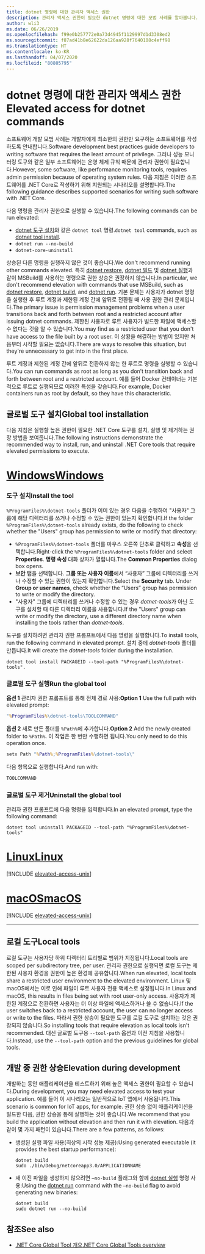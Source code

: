 ```yaml
---
title: dotnet 명령에 대한 관리자 액세스 권한
description: 관리자 액세스 권한이 필요한 dotnet 명령에 대한 모범 사례를 알아봅니다.
author: wli3
ms.date: 06/26/2019
ms.openlocfilehash: f99e0b257772e0a73d4945f1129997d1d3308ed2
ms.sourcegitcommit: f87ad41b8e62622da126aa928f7640108c4eff98
ms.translationtype: HT
ms.contentlocale: ko-KR
ms.lasthandoff: 04/07/2020
ms.locfileid: "80805795"
---
```

# <a name="elevated-access-for-dotnet-commands"></a><span data-ttu-id="86e7f-103">dotnet 명령에 대한 관리자 액세스 권한</span><span class="sxs-lookup"><span data-stu-id="86e7f-103">Elevated access for dotnet commands</span></span>

<span data-ttu-id="86e7f-104">소프트웨어 개발 모범 사례는 개발자에게 최소한의 권한만 요구하는 소프트웨어를 작성하도록 안내합니다.</span><span class="sxs-lookup"><span data-stu-id="86e7f-104">Software development best practices guide developers to writing software that requires the least amount of privilege.</span></span> <span data-ttu-id="86e7f-105">그러나 성능 모니터링 도구와 같은 일부 소프트웨어는 운영 체제 규칙 때문에 관리자 권한이 필요합니다.</span><span class="sxs-lookup"><span data-stu-id="86e7f-105">However, some software, like performance monitoring tools, requires admin permission because of operating system rules.</span></span> <span data-ttu-id="86e7f-106">다음 지침은 이러한 소프트웨어를 .NET Core로 작성하기 위해 지원되는 시나리오를 설명합니다.</span><span class="sxs-lookup"><span data-stu-id="86e7f-106">The following guidance describes supported scenarios for writing such software with .NET Core.</span></span>

<span data-ttu-id="86e7f-107">다음 명령을 관리자 권한으로 실행할 수 있습니다.</span><span class="sxs-lookup"><span data-stu-id="86e7f-107">The following commands can be run elevated:</span></span>

- <span data-ttu-id="86e7f-108">[dotnet 도구 설치](dotnet-tool-install.md)와 같은 `dotnet tool` 명령.</span><span class="sxs-lookup"><span data-stu-id="86e7f-108">`dotnet tool` commands, such as [dotnet tool install](dotnet-tool-install.md).</span></span>
- `dotnet run --no-build`
- `dotnet-core-uninstall`

<span data-ttu-id="86e7f-109">상승된 다른 명령을 실행하지 않은 것이 좋습니다.</span><span class="sxs-lookup"><span data-stu-id="86e7f-109">We don't recommend running other commands elevated.</span></span> <span data-ttu-id="86e7f-110">특히 [dotnet restore](dotnet-restore.md), [dotnet 빌드](dotnet-build.md) 및 [dotnet 실행](dotnet-run.md)과 같이 MSBuild를 사용하는 명령으로 권한 상승은 권장하지 않습니다.</span><span class="sxs-lookup"><span data-stu-id="86e7f-110">In particular, we don't recommend elevation with commands that use MSBuild, such as [dotnet restore](dotnet-restore.md), [dotnet build](dotnet-build.md), and [dotnet run](dotnet-run.md).</span></span> <span data-ttu-id="86e7f-111">기본 문제는 사용자가 dotnet 명령을 실행한 후 루트 계정과 제한된 계정 간에 앞뒤로 전환될 때 사용 권한 관리 문제입니다.</span><span class="sxs-lookup"><span data-stu-id="86e7f-111">The primary issue is permission management problems when a user transitions back and forth between root and a restricted account after issuing dotnet commands.</span></span> <span data-ttu-id="86e7f-112">제한된 사용자로 루트 사용자가 빌드한 파일에 액세스할 수 없다는 것을 알 수 있습니다.</span><span class="sxs-lookup"><span data-stu-id="86e7f-112">You may find as a restricted user that you don't have access to the file built by a root user.</span></span> <span data-ttu-id="86e7f-113">이 상황을 해결하는 방법이 있지만 처음부터 시작할 필요는 없습니다.</span><span class="sxs-lookup"><span data-stu-id="86e7f-113">There are ways to resolve this situation, but they're unnecessary to get into in the first place.</span></span>

<span data-ttu-id="86e7f-114">루트 계정과 제한된 계정 간에 앞뒤로 전환하지 않는 한 루트로 명령을 실행할 수 있습니다.</span><span class="sxs-lookup"><span data-stu-id="86e7f-114">You can run commands as root as long as you don’t transition back and forth between root and a restricted account.</span></span> <span data-ttu-id="86e7f-115">예를 들어 Docker 컨테이너는 기본적으로 루트로 실행되므로 이러한 특성을 갖습니다.</span><span class="sxs-lookup"><span data-stu-id="86e7f-115">For example, Docker containers run as root by default, so they have this characteristic.</span></span>

## <a name="global-tool-installation"></a><span data-ttu-id="86e7f-116">글로벌 도구 설치</span><span class="sxs-lookup"><span data-stu-id="86e7f-116">Global tool installation</span></span>

<span data-ttu-id="86e7f-117">다음 지침은 실행할 높은 권한이 필요한 .NET Core 도구를 설치, 실행 및 제거하는 권장 방법을 보여줍니다.</span><span class="sxs-lookup"><span data-stu-id="86e7f-117">The following instructions demonstrate the recommended way to install, run, and uninstall .NET Core tools that require elevated permissions to execute.</span></span>

<!-- markdownlint-disable MD025 -->

# <a name="windows"></a>[<span data-ttu-id="86e7f-118">Windows</span><span class="sxs-lookup"><span data-stu-id="86e7f-118">Windows</span></span>](#tab/windows)

### <a name="install-the-tool"></a><span data-ttu-id="86e7f-119">도구 설치</span><span class="sxs-lookup"><span data-stu-id="86e7f-119">Install the tool</span></span>

<span data-ttu-id="86e7f-120">`%ProgramFiles%\dotnet-tools` 폴더가 이미 있는 경우 다음을 수행하여 "사용자" 그룹에 해당 디렉터리를 쓰거나 수정할 수 있는 권한이 있는지 확인합니다.</span><span class="sxs-lookup"><span data-stu-id="86e7f-120">If the folder `%ProgramFiles%\dotnet-tools` already exists, do the following to check whether the "Users" group has permission to write or modify that directory:</span></span>

- <span data-ttu-id="86e7f-121">`%ProgramFiles%\dotnet-tools` 폴더를 마우스 오른쪽 단추로 클릭하고 **속성**을 선택합니다.</span><span class="sxs-lookup"><span data-stu-id="86e7f-121">Right-click the `%ProgramFiles%\dotnet-tools` folder and select **Properties**.</span></span> <span data-ttu-id="86e7f-122">**명령 속성** 대화 상자가 열립니다.</span><span class="sxs-lookup"><span data-stu-id="86e7f-122">The **Common Properties** dialog box opens.</span></span>
- <span data-ttu-id="86e7f-123">**보안** 탭을 선택합니다. **그룹 또는 사용자 이름**에서 “사용자” 그룹에 디렉터리를 쓰거나 수정할 수 있는 권한이 있는지 확인합니다.</span><span class="sxs-lookup"><span data-stu-id="86e7f-123">Select the **Security** tab. Under **Group or user names**, check whether the “Users” group has permission to write or modify the directory.</span></span>
- <span data-ttu-id="86e7f-124">"사용자" 그룹에 디렉터리를 쓰거나 수정할 수 있는 경우 *dotnet-tools*가 아닌 도구를 설치할 때 다른 디렉터리 이름을 사용합니다.</span><span class="sxs-lookup"><span data-stu-id="86e7f-124">If the "Users" group can write or modify the directory, use a different directory name when installing the tools rather than *dotnet-tools*.</span></span>

<span data-ttu-id="86e7f-125">도구를 설치하려면 관리자 권한 프롬프트에서 다음 명령을 실행합니다.</span><span class="sxs-lookup"><span data-stu-id="86e7f-125">To install tools, run the following command in elevated prompt.</span></span> <span data-ttu-id="86e7f-126">설치 중에 *dotnet-tools* 폴더를 만듭니다.</span><span class="sxs-lookup"><span data-stu-id="86e7f-126">It will create the *dotnet-tools* folder during the installation.</span></span>

```dotnetcli
dotnet tool install PACKAGEID --tool-path "%ProgramFiles%\dotnet-tools".
```

### <a name="run-the-global-tool"></a><span data-ttu-id="86e7f-127">글로벌 도구 실행</span><span class="sxs-lookup"><span data-stu-id="86e7f-127">Run the global tool</span></span>

<span data-ttu-id="86e7f-128">**옵션 1** 관리자 권한 프롬프트를 통해 전체 경로 사용:</span><span class="sxs-lookup"><span data-stu-id="86e7f-128">**Option 1** Use the full path with elevated prompt:</span></span>

```cmd
"%ProgramFiles%\dotnet-tools\TOOLCOMMAND"
```

<span data-ttu-id="86e7f-129">**옵션 2** 새로 만든 폴더를 `%Path%`에 추가합니다.</span><span class="sxs-lookup"><span data-stu-id="86e7f-129">**Option 2** Add the newly created folder to `%Path%`.</span></span> <span data-ttu-id="86e7f-130">이 작업은 한 번만 수행하면 됩니다.</span><span class="sxs-lookup"><span data-stu-id="86e7f-130">You only need to do this operation once.</span></span>

```cmd
setx Path "%Path%;%ProgramFiles%\dotnet-tools\"
```

<span data-ttu-id="86e7f-131">다음 항목으로 실행합니다.</span><span class="sxs-lookup"><span data-stu-id="86e7f-131">And run with:</span></span>

```cmd
TOOLCOMMAND
```

### <a name="uninstall-the-global-tool"></a><span data-ttu-id="86e7f-132">글로벌 도구 제거</span><span class="sxs-lookup"><span data-stu-id="86e7f-132">Uninstall the global tool</span></span>

<span data-ttu-id="86e7f-133">관리자 권한 프롬프트에 다음 명령을 입력합니다.</span><span class="sxs-lookup"><span data-stu-id="86e7f-133">In an elevated prompt, type the following command:</span></span>

```dotnetcli
dotnet tool uninstall PACKAGEID --tool-path "%ProgramFiles%\dotnet-tools"
```

# <a name="linux"></a>[<span data-ttu-id="86e7f-134">Linux</span><span class="sxs-lookup"><span data-stu-id="86e7f-134">Linux</span></span>](#tab/linux)

[!INCLUDE [elevated-access-unix](../../../includes/elevated-access-unix.md)]

# <a name="macos"></a>[<span data-ttu-id="86e7f-135">macOS</span><span class="sxs-lookup"><span data-stu-id="86e7f-135">macOS</span></span>](#tab/macos)

[!INCLUDE [elevated-access-unix](../../../includes/elevated-access-unix.md)]

---

## <a name="local-tools"></a><span data-ttu-id="86e7f-136">로컬 도구</span><span class="sxs-lookup"><span data-stu-id="86e7f-136">Local tools</span></span>

<span data-ttu-id="86e7f-137">로컬 도구는 사용자당 하위 디렉터리 트리별로 범위가 지정됩니다.</span><span class="sxs-lookup"><span data-stu-id="86e7f-137">Local tools are scoped per subdirectory tree, per user.</span></span> <span data-ttu-id="86e7f-138">관리자 권한으로 실행되면 로컬 도구는 제한된 사용자 환경을 권한이 높은 환경에 공유합니다.</span><span class="sxs-lookup"><span data-stu-id="86e7f-138">When run elevated, local tools share a restricted user environment to the elevated environment.</span></span> <span data-ttu-id="86e7f-139">Linux 및 macOS에서는 이로 인해 파일이 루트 사용자 전용 액세스로 설정됩니다.</span><span class="sxs-lookup"><span data-stu-id="86e7f-139">In Linux and macOS, this results in files being set with root user-only access.</span></span> <span data-ttu-id="86e7f-140">사용자가 제한된 계정으로 전환하면 사용자는 더 이상 파일에 액세스하거나 쓸 수 없습니다.</span><span class="sxs-lookup"><span data-stu-id="86e7f-140">If the user switches back to a restricted account, the user can no longer access or write to the files.</span></span> <span data-ttu-id="86e7f-141">따라서 권한 상승이 필요한 도구를 로컬 도구로 설치하는 것은 권장되지 않습니다.</span><span class="sxs-lookup"><span data-stu-id="86e7f-141">So installing tools that require elevation as local tools isn't recommended.</span></span> <span data-ttu-id="86e7f-142">대신 글로벌 도구용 `--tool-path` 옵션과 이전 지침을 사용합니다.</span><span class="sxs-lookup"><span data-stu-id="86e7f-142">Instead, use the `--tool-path` option and the previous guidelines for global tools.</span></span>

## <a name="elevation-during-development"></a><span data-ttu-id="86e7f-143">개발 중 권한 상승</span><span class="sxs-lookup"><span data-stu-id="86e7f-143">Elevation during development</span></span>

<span data-ttu-id="86e7f-144">개발하는 동안 애플리케이션을 테스트하기 위해 높은 액세스 권한이 필요할 수 있습니다.</span><span class="sxs-lookup"><span data-stu-id="86e7f-144">During development, you may need elevated access to test your application.</span></span> <span data-ttu-id="86e7f-145">예를 들어 이 시나리오는 일반적으로 IoT 앱에서 사용됩니다.</span><span class="sxs-lookup"><span data-stu-id="86e7f-145">This scenario is common for IoT apps, for example.</span></span> <span data-ttu-id="86e7f-146">권한 상승 없이 애플리케이션을 빌드한 다음, 권한 상승을 통해 실행하는 것이 좋습니다.</span><span class="sxs-lookup"><span data-stu-id="86e7f-146">We recommend that you build the application without elevation and then run it with elevation.</span></span> <span data-ttu-id="86e7f-147">다음과 같이 몇 가지 패턴이 있습니다.</span><span class="sxs-lookup"><span data-stu-id="86e7f-147">There are a few patterns, as follows:</span></span>

- <span data-ttu-id="86e7f-148">생성된 실행 파일 사용(최상의 시작 성능 제공):</span><span class="sxs-lookup"><span data-stu-id="86e7f-148">Using generated executable (it provides the best startup performance):</span></span>

   ```dotnetcli
   dotnet build
   sudo ./bin/Debug/netcoreapp3.0/APPLICATIONNAME
   ```

- <span data-ttu-id="86e7f-149">새 이진 파일을 생성하지 않으려면 `—no-build` 플래그와 함께 [dotnet 실행](dotnet-run.md) 명령 사용:</span><span class="sxs-lookup"><span data-stu-id="86e7f-149">Using the [dotnet run](dotnet-run.md) command with the `—no-build` flag to avoid generating new binaries:</span></span>

   ```dotnetcli
   dotnet build
   sudo dotnet run --no-build
   ```

## <a name="see-also"></a><span data-ttu-id="86e7f-150">참조</span><span class="sxs-lookup"><span data-stu-id="86e7f-150">See also</span></span>

- [<span data-ttu-id="86e7f-151">.NET Core Global Tool 개요</span><span class="sxs-lookup"><span data-stu-id="86e7f-151">.NET Core Global Tools overview</span></span>](global-tools.md)
